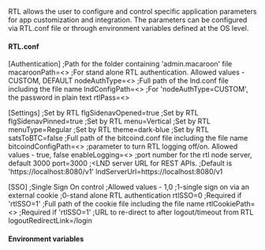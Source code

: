 RTL allows the user to configure and control specific application parameters for app customization and integration.
The parameters can be configured via RTL.conf file or through environment variables defined at the OS level.

#### RTL.conf

[Authentication]
;Path for the folder containing 'admin.macaroon' file
macaroonPath=<>
;For stand alone RTL authentication. Allowed values - CUSTOM, DEFAULT
nodeAuthType=<>
;Full path of the lnd.conf file including the file name
lndConfigPath=<>
;For 'nodeAuthType=CUSTOM', the password in plain text
rtlPass=<>

[Settings]
;Set by RTL
flgSidenavOpened=true
;Set by RTL
flgSidenavPinned=true
;Set by RTL
menu=Vertical
;Set by RTL
menuType=Regular
;Set by RTL
theme=dark-blue
;Set by RTL
satsToBTC=false
;Full path of the bitcoind.conf file including the file name
bitcoindConfigPath=<>
;parameter to turn RTL logging off/on. Allowed values - true, false
enableLogging=<>
;port number for the rtl node server, default 3000
port=3000
;<LND server URL for REST APIs.
;Default is 'https://localhost:8080/v1'
lndServerUrl=https://localhost:8080/v1 

[SSO]
;Single Sign On control
;Allowed values - 1,0
;1-single sign on via an external cookie
;0-stand alone RTL authentication
rtlSSO=0
;Required if 'rtlSSO=1'
;Full path of the cookie file including the file name
rtlCookiePath=<>
;Required if 'rtlSSO=1'
;URL to re-direct to after logout/timeout from RTL
logoutRedirectLink=/login

#### Environment variables
